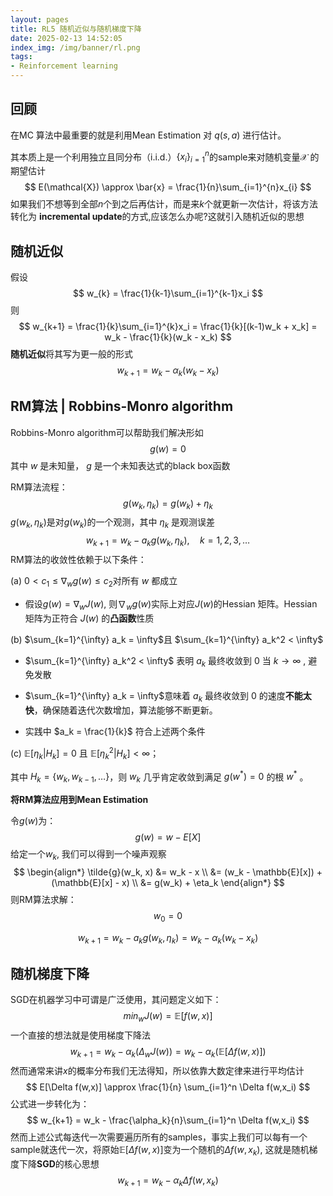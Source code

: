 ```yaml
---
layout: pages
title: RL5 随机近似与随机梯度下降
date: 2025-02-13 14:52:05
index_img: /img/banner/rl.png 
tags:
- Reinforcement learning
---
```


## 回顾

在MC 算法中最重要的就是利用Mean Estimation 对 $q(s,a)$ 进行估计。

其本质上是一个利用独立且同分布（i.i.d.）$\{x_i\}_{i=1}^{n}$的sample来对随机变量$\mathcal{X}$ 的期望估计
$$
E(\mathcal{X}) \approx \bar{x} =  \frac{1}{n}\sum_{i=1}^{n}x_{i}
$$
如果我们不想等到全部$n$个到之后再估计，而是来$k$个就更新一次估计，将该方法转化为 **incremental update**的方式,应该怎么办呢?这就引入随机近似的思想

## 随机近似

假设
$$
w_{k} = \frac{1}{k-1}\sum_{i=1}^{k-1}x_i
$$
则
$$
w_{k+1} = \frac{1}{k}\sum_{i=1}^{k}x_i = \frac{1}{k}[(k-1)w_k + x_k] = w_k - \frac{1}{k}(w_k - x_k)
$$
**随机近似**将其写为更一般的形式
$$
w_{k+1} = w_k - \alpha_k(w_k - x_k)
$$

## RM算法 | Robbins-Monro algorithm

Robbins-Monro algorithm可以帮助我们解决形如
$$
g(w) = 0
$$
其中 $w$ 是未知量， $g$ 是一个未知表达式的black box函数

RM算法流程：
$$
g(w_k,  \eta_k) = g(w_k) + \eta_k
$$
$g(w_k,  \eta_k)$是对$g(w_k)$的一个观测，其中 $\eta_k$ 是观测误差 
$$
\begin{equation}
    w_{k+1} = w_k - a_k g(w_k,  \eta_k), \quad k = 1, 2, 3, \ldots
    \tag{6.5}
\end{equation}
$$
RM算法的收敛性依赖于以下条件：

(a) $0 < c_1 \leq \nabla_w g(w) \leq c_2$对所有 $w$ 都成立

* 假设$g(w) =\nabla_{w} J(w)$, 则$\nabla_w g(w)$实际上对应$J(w)$的Hessian 矩阵。Hessian 矩阵为正符合 $J(w)$ 的**凸函数**性质

(b) $\sum_{k=1}^{\infty} a_k = \infty$且  $\sum_{k=1}^{\infty} a_k^2 < \infty$

* $\sum_{k=1}^{\infty} a_k^2 < \infty$ 表明 $a_k$ 最终收敛到 0 当 $k \to \infty$ , 避免发散

* $\sum_{k=1}^{\infty} a_k = \infty$意味着 $a_k$ 最终收敛到 0 的速度**不能太快**，确保随着迭代次数增加，算法能够不断更新。
* 实践中 $a_k = \frac{1}{k}$ 符合上述两个条件

(c)  $\mathbb{E}[\eta_k | H_k] = 0$ 且 $\mathbb{E}[\eta_k^2 | H_k] < \infty$；

其中 $H_k = \{ w_k, w_{k-1}, \dots \}$，则 $w_k$ 几乎肯定收敛到满足 $g(w^*) = 0$ 的根 $w^*$ 。

**将RM算法应用到Mean Estimation** 

令$g(w)$为：
$$
g(w) = w -  E[X] 
$$
给定一个$w_k$, 我们可以得到一个噪声观察
$$
\begin{align*}
\tilde{g}(w_k, x) &= w_k - x \\
&= (w_k - \mathbb{E}[x]) + (\mathbb{E}[x] - x) \\
&= g(w_k) + \eta_k
\end{align*}
$$
则RM算法求解：
$$
w_0 = 0 \tag{随机初始化}
$$

$$
w_{k+1} = w_k - a_k g(w_k,  \eta_k) =  w_k - \alpha_k(w_k - x_k)
$$

## 随机梯度下降

SGD在机器学习中可谓是广泛使用，其问题定义如下：
$$
min_w{J(w)} = \mathbb E[f(w,x)]
$$
一个直接的想法就是使用梯度下降法
$$
w_{k + 1} = w_k - \alpha_k(\Delta_wJ(w)) =  w_k - \alpha_k(\mathbb E[\Delta f(w,x)])
$$
然而通常来讲$x$的概率分布我们无法得知，所以依靠大数定律来进行平均估计
$$
E[\Delta f(w,x)] \approx \frac{1}{n} \sum_{i=1}^n \Delta f(w,x_i)
$$
公式进一步转化为：
$$
w_{k+1} = w_k - \frac{\alpha_k}{n}\sum_{i=1}^n \Delta f(w,x_i)
$$
然而上述公式每迭代一次需要遍历所有的samples，事实上我们可以每有一个sample就迭代一次，将原始$\mathbb E[\Delta f(w,x)]$变为一个随机的$\Delta f(w,x_k)$, 这就是随机梯度下降**SGD**的核心思想
$$
w_{k+1} = w_k - \alpha_k \Delta f(w,x_k)
$$
